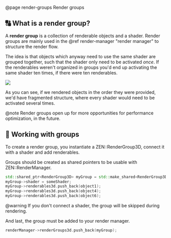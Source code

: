 @page render-groups Render groups

## 🔠 What is a render group?

A **render group** is a collection of renderable objects and
a shader. Render groups are mainly used in the
@ref render-manager "render manager" to structure the render
flow.

The idea is that objects which anyway need to use the same
shader are grouped together, such that the shader only need to
be activated _once_. If the renderables weren't organized in
groups you'd end up activating the same shader ten times,
if there were ten renderables.

![](https://res.cloudinary.com/drfztvfdh/image/upload/v1721036992/zeronetics/Render_groups_lqydnc.png)

As you can see, if we rendered objects in the order they were
provided, we'd have fragmented structure, where every shader
would need to be activated several times.

@note Render groups open up for more opportunities for performance
optimization, in the future.

## 🚧 Working with groups

To create a render group, you instantiate a ZEN::RenderGroup3D,
connect it with a shader and add renderables.

Groups should be created as shared pointers to be usable with
ZEN::RenderManager.

````cpp
std::shared_ptr<RenderGroup3D> myGroup = std::make_shared<RenderGroup3D>(RenderGroup3D());
myGroup->shader = someShader;
myGroup->renderables3d.push_back(object1);
myGroup->renderables3d.push_back(object4);
myGroup->renderables3d.push_back(object6);
````

@warning If you don't connect a shader, the group will be
skipped during rendering.

And last, the group must be added to your render manager.

````cpp
renderManager->renderGroups3d.push_back(myGroup);
````


